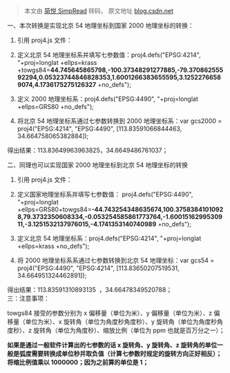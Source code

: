 > 本文由 [简悦 SimpRead](http://ksria.com/simpread/) 转码， 原文地址 [blog.csdn.net](https://blog.csdn.net/xlp789/article/details/103398270)

一、本次转换是实现北京 54 地理坐标到国家 2000 地理坐标的转换：

1. 引用 proj4.js 文件：

<script type="text/javascript" src="https://cdn.bootcss.com/proj4js/2.5.0/proj4.js"></script>

2. 定义北京 54 地理坐标系并填写七参数值：proj4.defs("EPSG:4214", "+proj=longlat +ellps=krass +towgs84=**44.745645865798,-100.37348291277885,-79.37086255592294,0.05323744846828353,1.6001266383655595,3.12522766589074,4.1736175275126327** +no_defs");

3. 定义 2000 地理坐标系：proj4.defs("EPSG:4490", "+proj=longlat +ellps=GRS80 +no_defs");

4. 将北京 54 地理坐标系通过七参数转换到 2000 地理坐标系：var gcs2000 = proj4("EPSG:4214", "EPSG:4490", [113.83591066844463, 34.664758065382884]);

得出结果：113.83649963963825，34.6649486761037；

二、同理也可以实现国家 2000 地理坐标到北京 54 地理坐标的转换

1. 引用 proj4.js 文件：

<script type="text/javascript" src="https://cdn.bootcss.com/proj4js/2.5.0/proj4.js"></script>

2. 定义国家地理坐标系并填写七参数值： proj4.defs("EPSG:4490", "+proj=longlat +ellps=GRS80+towgs84=**-44.743254348635674,100.37583841010928,79.3732350608334,-0.053254585861773764,-1.6001516299530911,-3.1251532137976015,-4.1741353140740989** +no_defs");

3. 定义北京 54 地理坐标系：proj4.defs("EPSG:4214", "+proj=longlat +ellps=krass +no_defs");  
4. 将 2000 地理坐标系系通过七参数转换到北京 54 地理坐标：var gcs54 = proj4("EPSG:4490", "EPSG:4214", [113.83650207519531, 34.664951324462891]);

得出结果：113.83591310893135  ，34.66478349520788；  
三：注意事项：

towgs84 接受的参数分别为 x 偏移量（单位为米）、y 偏移量（单位为米）、z 偏移量（单位为米）、x 旋转角（单位为角度秒角度秒）、y 旋转角（单位为角度秒角度秒）、z 旋转角（单位为角度秒）、缩放比例（单位为 ppm 也就是百万分之一）；

**如果是通过一般软件计算出的七参数的话 x 旋转角、y 旋转角、z 旋转角的单位一般是弧度需要转换成单位秒并取负值（计算七参数时规定的旋转方向正好相反）；将缩比例值乘以 1000000；因为之前算的单位是 1；**
